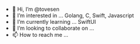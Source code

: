 - 👋 Hi, I’m @tovesen
- 👀 I’m interested in ... Golang, C, Swift, Javascript
- 🌱 I’m currently learning ... SwiftUI
- 💞️ I’m looking to collaborate on ... 
- 📫 How to reach me ...

<!---
tovesen/tovesen is a ✨ special ✨ repository because its `README.md` (this file) appears on your GitHub profile.
You can click the Preview link to take a look at your changes.
--->
